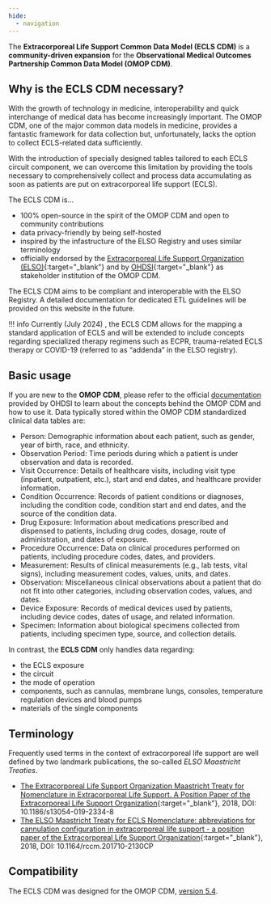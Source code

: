 ```yaml
---
hide:
  - navigation
---
```


The **Extracorporeal Life Support Common Data Model (ECLS CDM)** is a
**community-driven expansion** for the **Observational Medical Outcomes
Partnership Common Data Model (OMOP CDM)**.

## Why is the ECLS CDM necessary?

With the growth of technology in medicine, interoperability and quick
interchange of medical data has become increasingly important. The OMOP
CDM, one of the major common data models in medicine, provides a
fantastic framework for data collection but, unfortunately, lacks the
option to collect ECLS-related data sufficiently.

With the introduction of specially designed tables tailored to each ECLS
circuit component, we can overcome this limitation by providing the
tools necessary to comprehensively collect and process data accumulating
as soon as patients are put on extracorporeal life support (ECLS).

The ECLS CDM is...

- 100% open-source in the spirit of the OMOP CDM and open to community
contributions
- data privacy-friendly by being self-hosted
- inspired by the infastructure of the ELSO Registry and uses similar
  terminology
- officially endorsed by the [Extracorporeal Life Support Organization (ELSO)](https://elso.org){:target="_blank"} and by [OHDSI](https://ohdsi.org){:target="_blank"} as stakeholder institution
  of the OMOP CDM.

The ECLS CDM aims to be compliant and interoperable with the ELSO Registry.
A detailed documentation for dedicated ETL guidelines will be provided on
this website in the future.

!!! info
    Currently (July 2024) , the ECLS CDM allows for the mapping a standard
    application of ECLS and will be extended to include concepts regarding
    specialized therapy regimens such as ECPR, trauma-related ECLS therapy or
    COVID-19 (referred to as “addenda” in the ELSO registry).

## Basic usage

If you are new to the **OMOP CDM**, please refer to the official [documentation](https://ohdsi.github.io/CommonDataModel/index.html)
provided by OHDSI to learn about the concepts behind the OMOP CDM and
how to use it. Data typically stored within the OMOP CDM standardized
clinical data tables are:

- Person: Demographic information about each patient, such as gender,
  year of birth, race, and ethnicity.
- Observation Period: Time periods during which a patient is under
  observation and data is recorded.
- Visit Occurrence: Details of healthcare visits, including visit type
  (inpatient, outpatient, etc.), start and end dates, and healthcare
  provider information.
- Condition Occurrence: Records of patient conditions or diagnoses,
  including the condition code, condition start and end dates, and the
  source of the condition data.
- Drug Exposure: Information about medications prescribed and dispensed
  to patients, including drug codes, dosage, route of administration,
  and dates of exposure.
- Procedure Occurrence: Data on clinical procedures performed on patients,
  including procedure codes, dates, and providers.
- Measurement: Results of clinical measurements (e.g., lab tests, vital
  signs), including measurement codes, values, units, and dates.
- Observation: Miscellaneous clinical observations about a patient that
  do not fit into other categories, including observation codes, values,
  and dates.
- Device Exposure: Records of medical devices used by patients, including
  device codes, dates of usage, and related information.
- Specimen: Information about biological specimens collected from patients,
  including specimen type, source, and collection details.

In contrast, the **ECLS CDM** only handles data regarding:

- the ECLS exposure
- the circuit
- the mode of operation
- components, such as cannulas, membrane lungs, consoles, temperature
  regulation devices and blood pumps
- materials of the single components

## Terminology

Frequently used terms in the context of extracorporeal life support are
well defined by two landmark publications, the so-called *ELSO Maastricht Treaties*.

- [The Extracorporeal Life Support Organization Maastricht Treaty for Nomenclature in Extracorporeal Life Support. A Position Paper of the Extracorporeal Life Support Organization](https://pubmed.ncbi.nlm.nih.gov/29614239/){:target="_blank"}, 2018, DOI: 10.1186/s13054-019-2334-8
- [The ELSO Maastricht Treaty for ECLS Nomenclature: abbreviations for cannulation configuration in extracorporeal life support - a position paper of the Extracorporeal Life Support Organization](https://pubmed.ncbi.nlm.nih.gov/30736845/){:target="_blank"}, 2018, DOI: 10.1164/rccm.201710-2130CP

## Compatibility

The ECLS CDM was designed for the
OMOP CDM, [version 5.4](https://ohdsi.github.io/CommonDataModel/cdm54.html).
